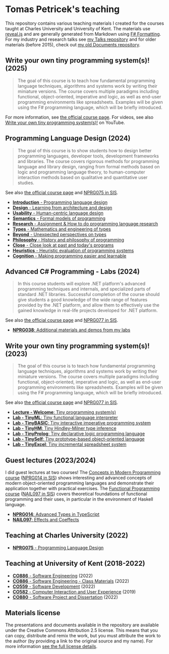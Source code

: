 Tomas Petricek's teaching
=========================

This repository contains various teaching materials I created for the courses taught at
Charles University and University of Kent. The materials use [reveal.js](https://revealjs.com/)
and are generally generated from Markdown using [F# Formatting](https://fsprojects.github.io/FSharp.Formatting/).
For my industry and research talks see [my Talks repository](http://github.com/tpetricek/Talks/) and for older materials
(before 2015), check out [my old Documents repository](http://github.com/tpetricek/Documents/).

Write your own tiny programming system(s)! (2025)
-------------------------------------------------

> The goal of this course is to teach how fundamental programming language techniques, algorithms and
systems work by writing their miniature versions. The course covers multiple paradigms including
functional, object-oriented, imperative and logic, as well as end-user programming environments like
spreadsheets. Examples will be given using the F# programming language, which will be briefly introduced.

For more information, see [the official course page](https://d3s.mff.cuni.cz/teaching/nprg077/).
For videos, see also [Write your own tiny programming system(s)!](https://www.youtube.com/playlist?list=PLRBVoLoCYzDML8e9g58f6zb-faG1rMHIJ) on YouTube.

Programming Language Design (2024)
----------------------------------

> The goal of this course is to show students how to design better programming languages, developer tools,
development frameworks and libraries. The course covers rigorous methods for programming language and
library design, ranging from formal methods based on logic and programming language theory, to
human-computer interaction methods based on qualitative and quantitative user studies.

See also [the official course page](https://d3s.mff.cuni.cz/teaching/nprg075/) and [NPRG075 in SIS](https://is.cuni.cz/studium/predmety/index.php?do=predmet&kod=NPRG075).

 - [**Introduction** - Programming language design](https://tpetricek.github.io/teaching/2024/pl-design/intro.html)
 - [**Design** - Learning from architecture and design](https://tpetricek.github.io/teaching/2024/pl-design/design.html)
 - [**Usability** - Human-centric language design](https://tpetricek.github.io/teaching/2024/pl-design/usability.html)
 - [**Semantics** - Formal models of programming](https://tpetricek.github.io/teaching/2024/pl-design/semantics.html)
 - [**Research** - Assignment & How to do programming language research](https://tpetricek.github.io/teaching/2024/pl-design/research.html)
 - [**Types** - Mathematics and engineering of types](https://tpetricek.github.io/teaching/2024/pl-design/types.html)
 - [**Beyond** - Unexpected perspectives on types](https://tpetricek.github.io/teaching/2024/pl-design/beyond.html)
 - [**Philosophy** - History and philosophy of programming](https://tpetricek.github.io/teaching/2024/pl-design/philosophy.html)
 - [**Close** - Close look at past and today's programs](https://tpetricek.github.io/teaching/2024/pl-design/close.html)
 - [**Heuristics** - Heuristic evaluation of programming systems](https://tpetricek.github.io/teaching/2024/pl-design/heuristics.html)
 - [**Cognition** - Making programming easier and learnable](https://tpetricek.github.io/teaching/2024/pl-design/cognition.html)


Advanced C# Programming - Labs (2024)
-------------------------------------

> In this course students will explore .NET platform's advanced programming techniques and
internals, and specialized parts of standard .NET libraries. Successful completion of the course should
give students a good knowledge of the wide range of features provided by the .NET platform, and allow
them to effectively use the gained knowledge in real-life projects developed for .NET platform.

See also [the official course page](https://d3s.mff.cuni.cz/teaching/nprg038/) and [NPRG077 in SIS](https://is.cuni.cz/studium/predmety/index.php?do=predmet&kod=NPRG038).

* [**NPRG038**: Additional materials and demos from my labs](https://github.com/tpetricek/nprg038-advanced-csharp-labs)

Write your own tiny programming system(s)! (2023)
-------------------------------------------------

> The goal of this course is to teach how fundamental programming language techniques, algorithms and
systems work by writing their miniature versions. The course covers multiple paradigms including
functional, object-oriented, imperative and logic, as well as end-user programming environments like
spreadsheets. Examples will be given using the F# programming language, which will be briefly introduced.

See also [the official course page](https://d3s.mff.cuni.cz/teaching/nprg077/) and [NPRG077 in SIS](https://is.cuni.cz/studium/predmety/index.php?do=predmet&kod=NPRG077).

 - [**Lecture - Welcome**: Tiny programming system(s)](https://tpetricek.github.io/teaching/2023/tiny-systems/intro.html)
 - [**Lab - TinyML**: Tiny functional language interpreter](https://tpetricek.github.io/teaching/2023/tiny-systems/tinyml.html)
 - [**Lab - TinyBASIC**: Tiny interactive imperative programming system](https://tpetricek.github.io/teaching/2023/tiny-systems/tinybasic.html)
 - [**Lab - TinyHM**: Tiny Hindley-Milner type inference](https://tpetricek.github.io/teaching/2023/tiny-systems/tinyhm.html)
 - [**Lab - TinyProlog**: Tiny declarative logic programming language](https://tpetricek.github.io/teaching/2023/tiny-systems/tinyprolog.html)
 - [**Lab - TinySelf**: Tiny prototype-based object-oriented language](https://tpetricek.github.io/teaching/2023/tiny-systems/tinyself.html)
 - [**Lab - TinyExcel**: Tiny incremental spreadsheet system](https://tpetricek.github.io/teaching/2023/tiny-systems/tinyexcel.html)

Guest lectures (2023/2024)
--------------------------

I did guest lectures at two courses! The [Concepts in Modern Programming course](https://d3s.mff.cuni.cz/teaching/nprg014/) ([NPRG014 in SIS](https://is.cuni.cz/studium/predmety/index.php?do=predmet&kod=NPRG014)) shows interesting and advanced concepts of modern object-oriented programming languages and demonstrate their application together with practical exercises.
The [Functional Programming course](https://github.com/vituscze/fp) ([NAIL097 in SIS](https://is.cuni.cz/studium/predmety/index.php?do=predmet&kod=NAIL097)) covers
 theoretical foundations of functional programming and their uses, in particular in the environment of Haskell language.

- [**NPRG014**: Advanced Types in TypeScript](https://tpetricek.github.io/teaching/2023/modern-language-concepts/)
- [**NAIL097**: Effects and Coeffects](https://tpetricek.github.io/teaching/2024/functional-programming/)

Teaching at Charles University (2022)
-------------------------------------

- [**NPRG075** - Programming Language Design](https://tpetricek.github.io/teaching/2022/pl-design/)

Teaching at University of Kent (2018-2022)
-----------------------------------------

- [**CO886** - Software Engineering](https://tpetricek.github.io/teaching/2022/software-engineering/) (2022)
- [**CO886** - Software Engineering - Class Materials](https://github.com/tpetricek/Teaching/tree/master/2022/software-engineering-classes) (2022)
- [**CO559** - Software Development](https://tpetricek.github.io/teaching/2022/software-development/) (2022)
- [**CO582** - Computer Interaction and User Experience](https://tpetricek.github.io/teaching/2019/human-computer-interaction/) (2019)
- [**CO880** - Software Project and Dissertation](https://tpetricek.github.io/teaching/2022/project-workshop/) (2022)

Materials license
-----------------

The presentations and documents available in the repository are available under the Creative
Commons Attribution 2.5 license.  This means that you can copy, distribute and remix the work,
but you must attribute the work to the author (by providing a link to the original source
and my name). For more information [see the full license details](http://creativecommons.org/licenses/by/2.5/).
